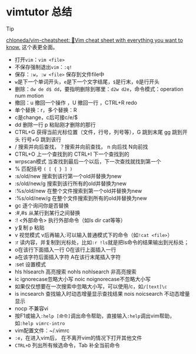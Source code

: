 # vimtutor 总结


<!--more-->

> [!TIP]
> [chloneda/vim-cheatsheet: 🍁Vim cheat sheet with everything you want to know.](https://github.com/chloneda/vim-cheatsheet) 这个表更全面。

- 打开`vim`：`vim <file>`
- 不保存强制退出`vim`：`:q!`
- 保存：`:w`，`:w <file>` 保存到文件file中
- `w`是下一个单词开头，`e`是下一个文字结尾，`$`是行末，`0`是行开头
- 删除：`dw de d$ dd`，要指明删除到哪里：`d2w d2e`，命令模式：operation num motion
- 撤回：u 撤回一个操作 ，U 撤回一行 ，CTRL+R redo
- 单个替换：r，多个替换：R
- c是change，c后可接c/e/$
- dd 删除一行 p 粘贴刚才删除的那行
- CTRL+G 获得当前光标位置（文件，行号，列号等），G 跳到末尾 gg 跳到开头 行号+G 跳到该行
- / 搜索并向后查找，？搜索并向前查找， n 向后找 N向前找
- CTRL+O 上一个查找到的 CTRL+I 下一个查找到的
- wrpscan模式 当查找到最后一个以后，下一次查找就找到第一个
- % 匹配括号 `( [ { } ] )`
- :s/old/new 搜索到该行第一个old并替换为new
- :s/old/new/g 搜索到该行所有的old并替换为new
- :%s/old/new 在整个文件搜索到第一个old并替换为new
- :%s/old/new/g 在整个文件搜索到所有的old并替换为new
- gc 逐个询问你是否替换
- :#,#s 从某行到某行之间替换
- :! <外部命令> 执行外部命令（如ls dir cat等等）
- y复制 p 粘贴
- v 视觉模式 v后再输入:可以输入普通模式下的命令（如`!cat <file>`）
- :r 读内容，并复制到光标处，比如`:r !ls`就是把ls命令的结果输出到光标处；
- o在该行下面插入一行 O在该行上面插入一行
- a在该字符后面插入字符  A在该行末尾插入字符
- :set 设置模式
- hls hlsearch 高亮搜索 nohls nohlsearch 非高亮搜索
- ic ignorecase忽略大小写 noic noignorecase不忽略大小写
- 如果仅仅想要在一次搜索中忽略大小写，可以使用/c，如`/[text]\c`
- is incsearch 查找输入时动态增量显示查找结果 nois noicsearch 不动态增量显示
- nocp 不兼容vi
- 按F1或输入`:help [命令]`调出命令帮助，直接输入`:help`调出vim帮助，如`:help vimrc-intro`
- vim配置文件：~/.vimrc
- `:e`，在进入vim后， 在不离开vim的情况下打开其他文件
- `CTRL+D` 列出所有候选命令，Tab 补全当前命令

